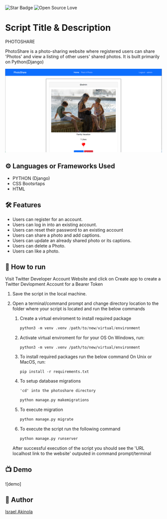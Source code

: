 <!--Please do not remove this part-->
![Star Badge](https://img.shields.io/static/v1?label=%F0%9F%8C%9F&message=If%20Useful&style=style=flat&color=BC4E99)
![Open Source Love](https://badges.frapsoft.com/os/v1/open-source.svg?v=103)

# Script Title & Description
PHOTOSHARE

PhotoShare is a photo-sharing website where registered users can share 'Photos' and view a listing of other users' shared photos. It is built primarily on Python(Django)

<img width="1280" alt="The Shoppies Preview " src="https://github.com/israelakinola/Photo-Share/blob/main/photoshare_cover.png">


## ⚙️ Languages or Frameworks Used
<!--Remove the below lines and add yours -->
* PYTHON (Django)
* CSS Bootsrtaps
* HTML


## 🛠️ Features

* Users can register for an account.
* Users can log in into an existing account.
* Users can reset their password to an existing account
* Users can share a photo and add captions.
* Users can update an already shared photo or its captions.
* Users can delete a Photo.
* Users can like a photo.




## 🌟 How to run
Visit Twitter Developer Account Website and click on Create app to create a Twitter Devlopment Account for a Bearer Token


1. Save the script in the local machine.

2. Open a terminal/command prompt and change directory location to the folder where your script is located and run the below commands

    1. Create a virtual enviroment to install required package

        ```python
        python3 -m venv .venv /path/to/new/virtual/environment
        ```
    2. Activate virtual enviroment for for your OS
        On Windows, run:
        ```shell
        python3 -m venv .venv /path/to/new/virtual/environment
        ```

    3. To install required packages run the below command
        On Unix or MacOS, run:
        ```shell
        pip install -r requirements.txt
        ```

    4. To setup database migrations 

        ```shell
        'cd' into the photoshare directory 
        ```

        ```python
        python manage.py makemigrations
        ```

    5. To execute migration

        ```python
        python manage.py migrate
        ```

    6. To execute the script run the following command

        ```python
        python manage.py runserver
        ```

    After successful execution of the script you should see the 'URL localhost link to the website' outputed in command prompt/terminal


## 📺 Demo

![demo]



## 🤖 Author
[Israel Akinola](https://github.com/israelakinola)
